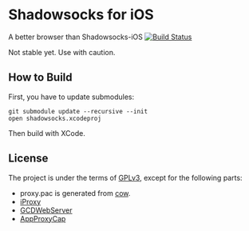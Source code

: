 Shadowsocks for iOS
=========
A better browser than Shadowsocks-iOS
[![Build Status](https://travis-ci.org/clowwindy/ShadowWeb.png?branch=master)](https://travis-ci.org/clowwindy/ShadowWeb)

Not stable yet. Use with caution.

How to Build
-------------

First, you have to update submodules:

    git submodule update --recursive --init
    open shadowsocks.xcodeproj

Then build with XCode.

License
-------
The project is under the terms of [GPLv3](http://opensource.org/licenses/GPL-3.0),
except for the following parts:

- proxy.pac is generated from [cow](https://github.com/cyfdecyf/cow).
- [iProxy](https://github.com/tcurdt/iProxy)
- [GCDWebServer](https://github.com/swisspol/GCDWebServer)
- [AppProxyCap](https://github.com/freewizard/AppProxyCap)
